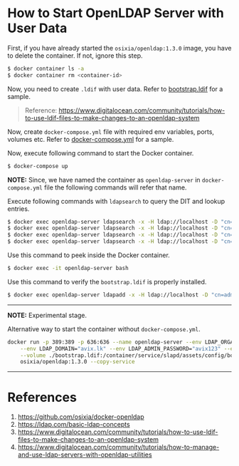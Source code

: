 # How to Start OpenLDAP Server with User Data

First, if you have already started the `osixia/openldap:1.3.0` image, you have to delete the container. If not, ignore this step.
```bash
$ docker container ls -a
$ docker container rm <container-id>
```

Now, you need to create `.ldif` with user data. Refer to [bootstrap.ldif](./resources/ldap/bootstrap.ldif) for a sample.
> Reference: https://www.digitalocean.com/community/tutorials/how-to-use-ldif-files-to-make-changes-to-an-openldap-system

Now, create `docker-compose.yml` file with required env variables, ports, volumes etc. Refer to [docker-compose.yml](./resources/ldap/docker-compose.yml) for a sample.

Now, execute following command to start the Docker container.
```bash
$ docker-compose up
```

**NOTE:** Since, we have named the container as `openldap-server` in `docker-compose.yml` file the following commands will refer that name.

Execute following commands with `ldapsearch` to query the DIT and lookup entries.
```bash
$ docker exec openldap-server ldapsearch -x -H ldap://localhost -D "cn=admin,dc=avix,dc=lk" -w avix123 -b "dc=avix,dc=lk"
$ docker exec openldap-server ldapsearch -x -H ldap://localhost -D "cn=admin,dc=avix,dc=lk" -w avix123 -b "dc=avix,dc=lk" -s one -LLL dn
$ docker exec openldap-server ldapsearch -x -H ldap://localhost -D "cn=admin,dc=avix,dc=lk" -w avix123 -b "dc=avix,dc=lk" -LLL "(uid=ldclakmal)"
$ docker exec openldap-server ldapsearch -x -H ldap://localhost -D "cn=admin,dc=avix,dc=lk" -w avix123 -b "ou=Groups,dc=avix,dc=lk" -LLL "(&(objectClass=groupOfNames)(member=uid=janedoe,ou=users,dc=avix,dc=lk))"
```

Use this command to peek inside the Docker container.
```bash
$ docker exec -it openldap-server bash
```

Use this command to verify the `bootstrap.ldif` is properly installed.
```bash
$ docker exec openldap-server ldapadd -x -H ldap://localhost -D "cn=admin,dc=avix,dc=lk" -w avix123 -f /container/service/slapd/assets/config/bootstrap/ldif/custom/bootstrap.ldif
```

---
**NOTE:** Experimental stage.

Alternative way to start the container without `docker-compose.yml`.
```bash
docker run -p 389:389 -p 636:636 --name openldap-server --env LDAP_ORGANISATION="AVIX" \
    --env LDAP_DOMAIN="avix.lk" --env LDAP_ADMIN_PASSWORD="avix123" --env LDAP_BASE_DN="dc=avix,dc=lk" \
    --volume ./bootstrap.ldif:/container/service/slapd/assets/config/bootstrap/ldif/custom/bootstrap.ldif \
    osixia/openldap:1.3.0 --copy-service
```

---
# References
1. https://github.com/osixia/docker-openldap
2. https://ldap.com/basic-ldap-concepts
3. https://www.digitalocean.com/community/tutorials/how-to-use-ldif-files-to-make-changes-to-an-openldap-system
4. https://www.digitalocean.com/community/tutorials/how-to-manage-and-use-ldap-servers-with-openldap-utilities
